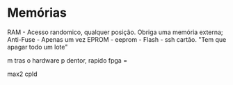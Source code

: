 # Memórias

RAM - Acesso randomico, qualquer posição. Obriga uma memória externa;
Anti-Fuse - Apenas um vez
EPROM - 
eeprom - 
Flash - ssh cartão. "Tem que apagar todo um lote"


m tras o hardware p dentor, rapido
fpga = 

max2 cpld
